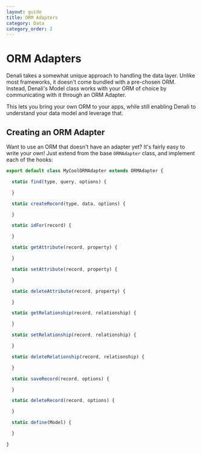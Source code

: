 ```yaml
---
layout: guide
title: ORM Adapters
category: Data
category_order: 2
---
```


# ORM Adapters

Denali takes a somewhat unique approach to handling the data layer. Unlike most
frameworks, it doesn't come bundled with a pre-chosen ORM. Instead, Denali's
Model class works with your ORM of choice by communicating with it through an
ORM Adapter.

This lets you bring your own ORM to your apps, while still enabling Denali to
understand your data model and leverage that.

## Creating an ORM Adapter

Want to use an ORM that doesn't have an adapter yet? It's fairly easy to write
your own! Just extend from the base `ORMAdapter` class, and implement each of
the hooks:

```js
export default class MyCoolORMAdapter extends ORMAdapter {

  static find(type, query, options) {

  }

  static createRecord(type, data, options) {

  }

  static idFor(record) {

  }

  static getAttribute(record, property) {

  }

  static setAttribute(record, property) {

  }

  static deleteAttribute(record, property) {

  }

  static getRelationship(record, relationship) {

  }

  static setRelationship(record, relationship) {

  }

  static deleteRelationship(record, relationship) {

  }

  static saveRecord(record, options) {

  }

  static deleteRecord(record, options) {

  }

  static define(Model) {

  }

}
```
